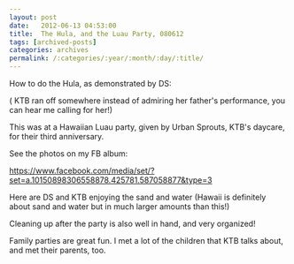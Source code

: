 ```yaml
---
layout: post
date:	2012-06-13 04:53:00
title:  The Hula, and the Luau Party, 080612
tags: [archived-posts]
categories: archives
permalink: /:categories/:year/:month/:day/:title/
---
```

How to do the Hula, as demonstrated by DS:

<lj-embed id="908"/>

( KTB ran off somewhere instead of admiring her father's performance, you can hear me calling for her!)

This was at a Hawaiian Luau party, given by Urban Sprouts, KTB's daycare, for their third anniversary.

See the photos on my FB album:

https://www.facebook.com/media/set/?set=a.10150898306558878.425781.587058877&type=3

Here are DS and KTB enjoying the sand and water (Hawaii is definitely about sand and water but in much larger amounts than this!)


<lj-embed id="909"/>



Cleaning up after the party is also well in hand, and very organized!

<lj-embed id="910"/>


Family parties are great fun. I met a lot of the children that KTB talks about, and met their parents, too.
